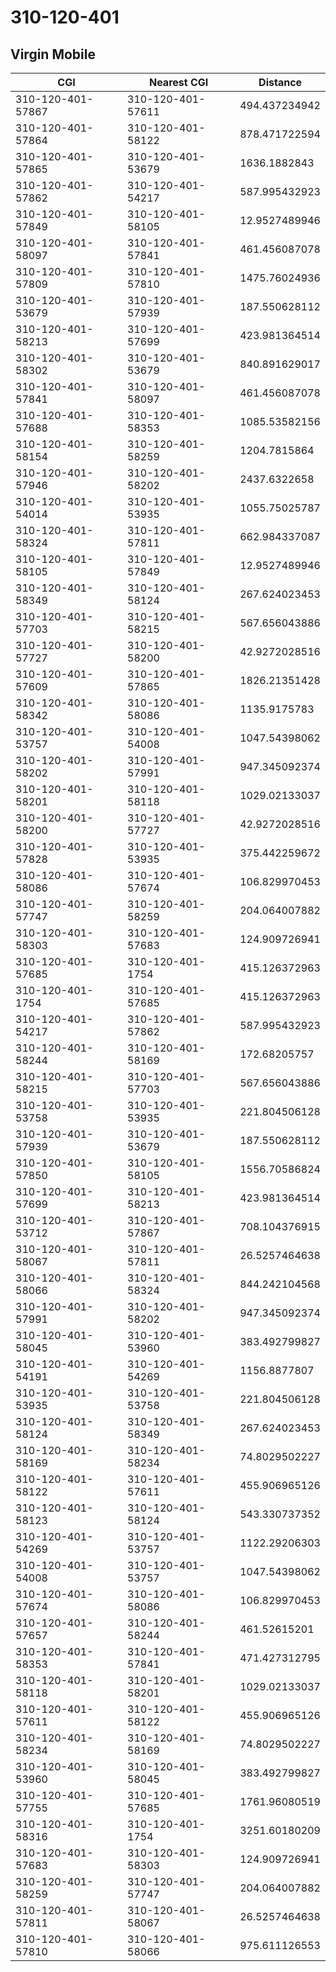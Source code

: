 # 310-120-401
## Virgin Mobile


| CGI | Nearest CGI | Distance |
|-----|-------------|----------|
| 310-120-401-57867 | 310-120-401-57611 | 494.437234942 |
| 310-120-401-57864 | 310-120-401-58122 | 878.471722594 |
| 310-120-401-57865 | 310-120-401-53679 | 1636.1882843 |
| 310-120-401-57862 | 310-120-401-54217 | 587.995432923 |
| 310-120-401-57849 | 310-120-401-58105 | 12.9527489946 |
| 310-120-401-58097 | 310-120-401-57841 | 461.456087078 |
| 310-120-401-57809 | 310-120-401-57810 | 1475.76024936 |
| 310-120-401-53679 | 310-120-401-57939 | 187.550628112 |
| 310-120-401-58213 | 310-120-401-57699 | 423.981364514 |
| 310-120-401-58302 | 310-120-401-53679 | 840.891629017 |
| 310-120-401-57841 | 310-120-401-58097 | 461.456087078 |
| 310-120-401-57688 | 310-120-401-58353 | 1085.53582156 |
| 310-120-401-58154 | 310-120-401-58259 | 1204.7815864 |
| 310-120-401-57946 | 310-120-401-58202 | 2437.6322658 |
| 310-120-401-54014 | 310-120-401-53935 | 1055.75025787 |
| 310-120-401-58324 | 310-120-401-57811 | 662.984337087 |
| 310-120-401-58105 | 310-120-401-57849 | 12.9527489946 |
| 310-120-401-58349 | 310-120-401-58124 | 267.624023453 |
| 310-120-401-57703 | 310-120-401-58215 | 567.656043886 |
| 310-120-401-57727 | 310-120-401-58200 | 42.9272028516 |
| 310-120-401-57609 | 310-120-401-57865 | 1826.21351428 |
| 310-120-401-58342 | 310-120-401-58086 | 1135.9175783 |
| 310-120-401-53757 | 310-120-401-54008 | 1047.54398062 |
| 310-120-401-58202 | 310-120-401-57991 | 947.345092374 |
| 310-120-401-58201 | 310-120-401-58118 | 1029.02133037 |
| 310-120-401-58200 | 310-120-401-57727 | 42.9272028516 |
| 310-120-401-57828 | 310-120-401-53935 | 375.442259672 |
| 310-120-401-58086 | 310-120-401-57674 | 106.829970453 |
| 310-120-401-57747 | 310-120-401-58259 | 204.064007882 |
| 310-120-401-58303 | 310-120-401-57683 | 124.909726941 |
| 310-120-401-57685 | 310-120-401-1754 | 415.126372963 |
| 310-120-401-1754 | 310-120-401-57685 | 415.126372963 |
| 310-120-401-54217 | 310-120-401-57862 | 587.995432923 |
| 310-120-401-58244 | 310-120-401-58169 | 172.68205757 |
| 310-120-401-58215 | 310-120-401-57703 | 567.656043886 |
| 310-120-401-53758 | 310-120-401-53935 | 221.804506128 |
| 310-120-401-57939 | 310-120-401-53679 | 187.550628112 |
| 310-120-401-57850 | 310-120-401-58105 | 1556.70586824 |
| 310-120-401-57699 | 310-120-401-58213 | 423.981364514 |
| 310-120-401-53712 | 310-120-401-57867 | 708.104376915 |
| 310-120-401-58067 | 310-120-401-57811 | 26.5257464638 |
| 310-120-401-58066 | 310-120-401-58324 | 844.242104568 |
| 310-120-401-57991 | 310-120-401-58202 | 947.345092374 |
| 310-120-401-58045 | 310-120-401-53960 | 383.492799827 |
| 310-120-401-54191 | 310-120-401-54269 | 1156.8877807 |
| 310-120-401-53935 | 310-120-401-53758 | 221.804506128 |
| 310-120-401-58124 | 310-120-401-58349 | 267.624023453 |
| 310-120-401-58169 | 310-120-401-58234 | 74.8029502227 |
| 310-120-401-58122 | 310-120-401-57611 | 455.906965126 |
| 310-120-401-58123 | 310-120-401-58124 | 543.330737352 |
| 310-120-401-54269 | 310-120-401-53757 | 1122.29206303 |
| 310-120-401-54008 | 310-120-401-53757 | 1047.54398062 |
| 310-120-401-57674 | 310-120-401-58086 | 106.829970453 |
| 310-120-401-57657 | 310-120-401-58244 | 461.52615201 |
| 310-120-401-58353 | 310-120-401-57841 | 471.427312795 |
| 310-120-401-58118 | 310-120-401-58201 | 1029.02133037 |
| 310-120-401-57611 | 310-120-401-58122 | 455.906965126 |
| 310-120-401-58234 | 310-120-401-58169 | 74.8029502227 |
| 310-120-401-53960 | 310-120-401-58045 | 383.492799827 |
| 310-120-401-57755 | 310-120-401-57685 | 1761.96080519 |
| 310-120-401-58316 | 310-120-401-1754 | 3251.60180209 |
| 310-120-401-57683 | 310-120-401-58303 | 124.909726941 |
| 310-120-401-58259 | 310-120-401-57747 | 204.064007882 |
| 310-120-401-57811 | 310-120-401-58067 | 26.5257464638 |
| 310-120-401-57810 | 310-120-401-58066 | 975.611126553 |
